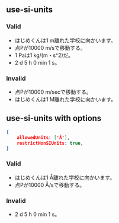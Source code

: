 ## use-si-units
### Valid
- はじめくんは1 m離れた学校に向かいます。
- 点Pが10000 m/sで移動する。
- 1 Paは1 kg/(m・s^2)だ。
- 2 d 5 h 0 min 1 s。

### Invalid
- 点Pが10000 m/secで移動する。
- はじめくんは1 M離れた学校に向かいます。

## use-si-units with options
```json
{
    allowedUnits: ['Å'],
    restrictNonSIUnits: true,
}
```

### Valid
- はじめくんは1 Å離れた学校に向かいます。
- 点Pが10000 Å/sで移動する。

### Invalid
- 2 d 5 h 0 min 1 s。
